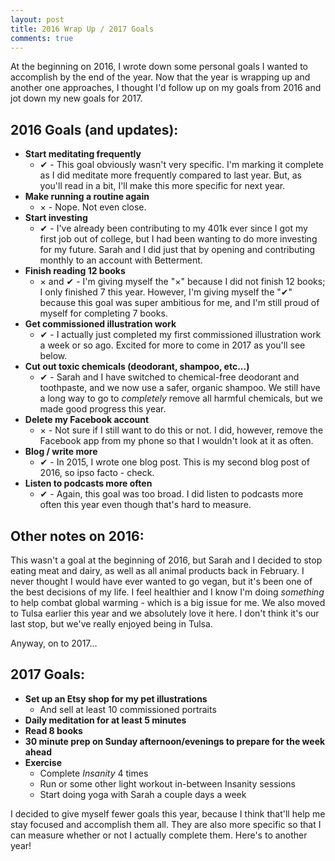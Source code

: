 ```yaml
---
layout: post
title: 2016 Wrap Up / 2017 Goals
comments: true
---
```


At the beginning on 2016, I wrote down some personal goals I wanted to accomplish by the end of the year. Now that the year is wrapping up and another one approaches, I thought I'd follow up on my goals from 2016 and jot down my new goals for 2017.

<h2 class="blog-subhead">2016 Goals (and updates):</h2>

* **Start meditating frequently**
  * <span class="green-check">&#10004;</span> - This goal obviously wasn't very specific. I'm marking it complete as I did meditate more frequently compared to last year. But, as you'll read in a bit, I'll make this more specific for next year.
* **Make running a routine again**
  * <span class="red-x">&times;</span> - Nope. Not even close.
* **Start investing**
  * <span class="green-check">&#10004;</span> - I've already been contributing to my 401k ever since I got my first job out of college, but I had been wanting to do more investing for my future. Sarah and I did just that by opening and contributing monthly to an account with Betterment.
* **Finish reading 12 books**
  * <span class="red-x">&times;</span> and <span class="green-check">&#10004;</span> - I'm giving myself the "<span class="red-x">&times;</span>" because I did not finish 12 books; I only finished 7 this year. However, I'm giving myself the "<span class="green-check">&#10004;</span>" because this goal was super ambitious for me, and I'm still proud of myself for completing 7 books.
* **Get commissioned illustration work**
  * <span class="green-check">&#10004;</span> - I actually just completed my first commissioned illustration work a week or so ago. Excited for more to come in 2017 as you'll see below.
* **Cut out toxic chemicals (deodorant, shampoo, etc...)**
  * <span class="green-check">&#10004;</span> - Sarah and I have switched to chemical-free deodorant and toothpaste, and we now use a safer, organic shampoo. We still have a long way to go to _completely_ remove all harmful chemicals, but we made good progress this year.
* **Delete my Facebook account**
  * <span class="red-x">&times;</span> - Not sure if I still want to do this or not. I did, however, remove the Facebook app from my phone so that I wouldn't look at it as often.
* **Blog / write more**
  * <span class="green-check">&#10004;</span> - In 2015, I wrote one blog post. This is my second blog post of 2016, so ipso facto - check.
* **Listen to podcasts more often**
  * <span class="green-check">&#10004;</span> - Again, this goal was too broad. I did listen to podcasts more often this year even though that's hard to measure.

<h2 class="blog-subhead">Other notes on 2016:</h2>

This wasn't a goal at the beginning of 2016, but Sarah and I decided to stop eating meat and dairy, as well as all animal products back in February. I never thought I would have ever wanted to go vegan, but it's been one of the best decisions of my life. I feel healthier and I know I'm doing _something_ to help combat global warming - which is a big issue for me. We also moved to Tulsa earlier this year and we absolutely love it here. I don't think it's our last stop, but we've really enjoyed being in Tulsa.

Anyway, on to 2017...

<h2 class="blog-subhead">2017 Goals:</h2>

* **Set up an Etsy shop for my pet illustrations**
  * And sell at least 10 commissioned portraits
* **Daily meditation for at least 5 minutes**
* **Read 8 books**
* **30 minute prep on Sunday afternoon/evenings to prepare for the week ahead**
* **Exercise**
  * Complete _Insanity_ 4 times
  * Run or some other light workout in-between Insanity sessions
  * Start doing yoga with Sarah a couple days a week

I decided to give myself fewer goals this year, because I think that'll help me stay focused and accomplish them all. They are also more specific so that I can measure whether or not I actually complete them. Here's to another year!
